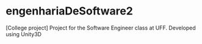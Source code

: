 # engenhariaDeSoftware2
[College project] Project for the Software Engineer class at UFF. Developed using Unity3D
